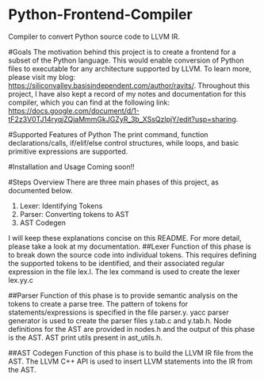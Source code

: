 # Python-Frontend-Compiler
Compiler to convert Python source code to LLVM IR.

#Goals
The motivation behind this project is to create a frontend for a subset of the Python language. This would enable conversion of Python files to executable for any architecture supported by LLVM. To learn more, please visit my blog: <https://siliconvalley.basisindependent.com/author/ravits/>. Throughout this project, I have also kept a record of my notes and documentation for this compiler, which you can find at the following link: <https://docs.google.com/document/d/1-tF2z3V0TJ14ryqjZQjaMmmGkJGZyR_3b_XSsQzlpjY/edit?usp=sharing>.

#Supported Features of Python
The print command, function declarations/calls, if/elif/else control structures, while loops, and basic primitive expressions are supported.

#Installation and Usage
Coming soon!!

#Steps Overview
There are three main phases of this project, as documented below.
1. Lexer: Identifying Tokens
1. Parser: Converting tokens to AST
1. AST Codegen

I will keep these explanations concise on this README. For more detail, please take a look at my documentation.
##Lexer
Function of this phase is to break down the source code into individual tokens. This requires defining the supported tokens to be identified, and their associated regular expression in the file lex.l. The lex command is used to create the lexer lex.yy.c

##Parser
Function of this phase is to provide semantic analysis on the tokens to create a parse tree. The pattern of tokens for statements/expressions is specified in the file parser.y. yacc parser generator is used to create the parser files y.tab.c and y.tab.h. Node definitions for the AST are provided in nodes.h and the output of this phase is the AST. AST print utils present in ast\_utils.h.

##AST Codegen
Function of this phase is to build the LLVM IR file from the AST. The LLVM C++ API is used to insert LLVM statements into the IR from the AST.
